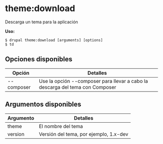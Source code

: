 # theme:download
Descarga un tema para la aplicación

**Uso:**
```
$ drupal theme:download [arguments] [options]
$ td  
```

## Opciones disponibles
Opción | Detalles
-------|-------------
--composer | Use la opción --composer para llevar a cabo la descarga del tema con Composer

## Argumentos disponibles
Argumento | Detalles
---------|-------------
theme | El nombre del tema
version | Versión del tema, por ejemplo, 1.x-dev
